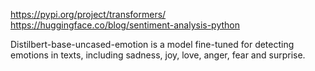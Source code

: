 https://pypi.org/project/transformers/
https://huggingface.co/blog/sentiment-analysis-python

Distilbert-base-uncased-emotion is a model fine-tuned for detecting emotions in texts, including sadness, joy, love, anger, fear and surprise.